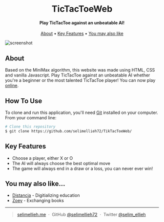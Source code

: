 
<h1 align="center">
  TicTacToeWeb
</h1>

<h4 align="center">Play TicTacToe against an unbeatable AI!</h4>


<p align="center">
  <a href="#about">About</a>
  •
  <a href="#key-features">Key Features</a>
  •
   <a href="#you-may-also-like">You may also like</a>
</p>

![screenshot](https://github.com/selimellieh72/TikTacToeWeb/blob/main/tictactoe.gif)

## About

Based on the MiniMax algorithm, this website was made using HTML, CSS and vanilla Javascript. Play TicTacToe against an unbeatable AI whether you're a beginner or the most talented TicTacToe player! You can now play [online](https://selimellieh72.github.io/TikTacToeWeb/).
## How To Use

To clone and run this application, you'll need [Git](https://git-scm.com) installed on your computer. From your command line:

```bash
# Clone this repository
$ git clone https://github.com/selimellieh72/TikTacToeWeb/

```

## Key Features

- Choose a player, either X or O
- The AI will always choose the best optimal move
- The game will always end in a draw or a loss, you can never ever win!

## You may also like...

- [Distancia](https://github.com/selimellieh72/Distantia-MERN) - Digitializing education
- [Zoey](https://github.com/Ghaadyy/book-app-frontend) - Exchanging books


---

> [selimellieh.me](https://www.selimellieh.me) &nbsp;&middot;&nbsp;
> GitHub [@selimellieh72](https://github.com/selimellieh72) &nbsp;&middot;&nbsp;
> Twitter [@selim_ellieh](https://twitter.com/selim_ellieh)

